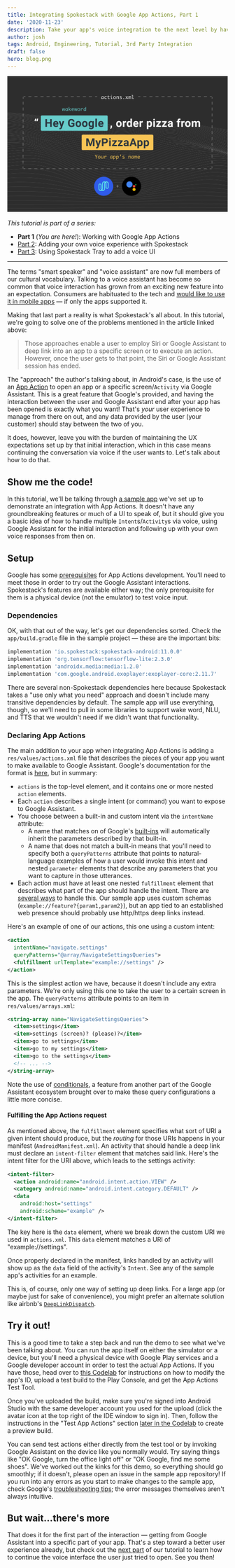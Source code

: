 ```yaml
---
title: Integrating Spokestack with Google App Actions, Part 1
date: '2020-11-23'
description: Take your app's voice integration to the next level by having Google Assistant hand off the conversation to an in-app voice assistant.
author: josh
tags: Android, Engineering, Tutorial, 3rd Party Integration
draft: false
hero: blog.png
---
```


![Integrating Spokestack Google App Actions-1](blog.png)

_This tutorial is part of a series:_

- **Part 1** (_You are here!_): Working with Google App Actions
- [Part 2](/blog/integrating-spokestack-google-app-actions-2): Adding your own voice experience with Spokestack
- [Part 3](/blog/integrating-spokestack-google-app-actions-3): Using Spokestack Tray to add a voice UI

---

The terms "smart speaker" and "voice assistant" are now full members of our cultural vocabulary. Talking to a voice assistant has become so common that voice interaction has grown from an exciting new feature into an expectation. Consumers are habituated to the tech and [would like to use it in mobile apps](https://voicebot.ai/2020/11/09/national-consumer-survey-reveals-that-a-lot-of-consumers-want-voice-assistants-in-mobile-apps/) — if only the apps supported it.

Making that last part a reality is what Spokestack's all about. In this tutorial, we're going to solve one of the problems mentioned in the article linked above:

> Those approaches enable a user to employ Siri or Google Assistant to deep link into an app to a specific screen or to execute an action. However, once the user gets to that point, the Siri or Google Assistant session has ended.

The "approach" the author's talking about, in Android's case, is the use of an [App Action](https://developers.google.com/assistant/app/overview) to open an app or a specific screen/`Activity` via Google Assistant. This is a great feature that Google's provided, and having the interaction between the user and Google Assistant end after your app has been opened is exactly what you want! That's _your_ user experience to manage from there on out, and any data provided by the user (your customer) should stay between the two of you.

It does, however, leave you with the burden of maintaining the UX expectations set up by that initial interaction, which in this case means continuing the conversation via voice if the user wants to. Let's talk about how to do that.

## Show me the code!

In this tutorial, we'll be talking through [a sample app](https://github.com/spokestack/app-actions-example) we've set up to demonstrate an integration with App Actions. It doesn't have any groundbreaking features or much of a UI to speak of, but it should give you a basic idea of how to handle multiple `Intent`s/`Activity`s via voice, using Google Assistant for the initial interaction and following up with your own voice responses from then on.

## Setup

Google has some [prerequisites](https://developers.google.com/assistant/app/get-started#requirements) for App Actions development. You'll need to meet those in order to try out the Google Assistant interactions. Spokestack's features are available either way; the only prerequisite for them is a physical device (not the emulator) to test voice input.

### Dependencies

OK, with that out of the way, let's get our dependencies sorted. Check the `app/build.gradle` file in the sample project — these are the important bits:

```groovy
implementation 'io.spokestack:spokestack-android:11.0.0'
implementation 'org.tensorflow:tensorflow-lite:2.3.0'
implementation 'androidx.media:media:1.2.0'
implementation 'com.google.android.exoplayer:exoplayer-core:2.11.7'
```

There are several non-Spokestack dependencies here because Spokestack takes a "use only what you need" approach and doesn't include many transitive dependencies by default. The sample app will use everything, though, so we'll need to pull in some libraries to support wake word, NLU, and TTS that we wouldn't need if we didn't want that functionality.

### Declaring App Actions

The main addition to your app when integrating App Actions is adding a `res/values/actions.xml` file that describes the pieces of your app you want to make available to Google Assistant. Google's documentation for the format is [here](https://developers.google.com/assistant/app/action-schema), but in summary:

- `actions` is the top-level element, and it contains one or more nested `action` elements.
- Each `action` describes a single intent (or command) you want to expose to Google Assistant.
- You choose between a built-in and custom intent via the `intentName` attribute:
  - A name that matches on of Google's [built-ins](https://developers.google.com/assistant/app/reference/built-in-intents/bii-index) will automatically inherit the parameters described by that built-in.
  - A name that does not match a built-in means that you'll need to specify both a `queryPatterns` attribute that points to natural-language examples of how a user would invoke this intent and nested `parameter` elements that describe any parameters that you want to capture in those utterances.
- Each action must have at least one nested `fulfillment` element that describes what part of the app should handle the intent. There are [several ways](https://developers.google.com/assistant/app/action-schema#fulfillment) to handle this. Our sample app uses custom schemas (`example://feature?{param1,param2}`), but an app tied to an established web presence should probably use http/https deep links instead.

Here's an example of one of our actions, this one using a custom intent:

```xml
<action
  intentName="navigate.settings"
  queryPatterns="@array/NavigateSettingsQueries">
  <fulfillment urlTemplate="example://settings" />
</action>
```

This is the simplest action we have, because it doesn't include any extra parameters. We're only using this one to take the user to a certain screen in the app. The `queryPatterns` attribute points to an item in `res/values/arrays.xml`:

```xml
<string-array name="NavigateSettingsQueries">
  <item>settings</item>
  <item>settings (screen)? (please)?</item>
  <item>go to settings</item>
  <item>go to my settings</item>
  <item>go to the settings</item>
  <!-- ... -->
</string-array>
```

Note the use of [conditionals](https://developers.google.com/assistant/conversational/df-asdk/reference/action-package/QueryPatterns#ap-conditionals), a feature from another part of the Google Assistant ecosystem brought over to make these query configurations a little more concise.

#### Fulfilling the App Actions request

As mentioned above, the `fulfillment` element specifies what sort of URI a given intent should produce, but the _routing_ for those URIs happens in your manifest (`AndroidManifest.xml`). An activity that should handle a deep link must declare an `intent-filter` element that matches said link. Here's the intent filter for the URI above, which leads to the settings activity:

```xml
<intent-filter>
  <action android:name="android.intent.action.VIEW" />
  <category android:name="android.intent.category.DEFAULT" />
  <data
    android:host="settings"
    android:scheme="example" />
</intent-filter>
```

The key here is the `data` element, where we break down the custom URI we used in `actions.xml`. This `data` element matches a URI of "example://settings".

Once properly declared in the manifest, links handled by an activity will show up as the `data` field of the activity's `Intent`. See any of the sample app's activities for an example.

This is, of course, only one way of setting up deep links. For a large app (or maybe just for sake of convenience), you might prefer an alternate solution like airbnb's [`DeepLinkDispatch`](https://github.com/airbnb/DeepLinkDispatch).

## Try it out!

This is a good time to take a step back and run the demo to see what we've been talking about. You can run the app itself on either the simulator or a device, but you'll need a physical device with Google Play services and a Google developer account in order to test the actual App Actions. If you have those, head over to [this Codelab](https://codelabs.developers.google.com/codelabs/appactions/#2) for instructions on how to modify the app's ID, upload a test build to the Play Console, and get the App Actions Test Tool.

Once you've uploaded the build, make sure you're signed into Android Studio with the same developer account you used for the upload (click the avatar icon at the top right of the IDE window to sign in). Then, follow the instructions in the "Test App Actions" section [later in the Codelab](https://codelabs.developers.google.com/codelabs/appactions/#4) to create a preview build.

You can send test actions either directly from the test tool or by invoking Google Assistant on the device like you normally would. Try saying things like "OK Google, turn the office light off" or "OK Google, find me some shoes". We've worked out the kinks for this demo, so everything should go smoothly; if it doesn't, please open an issue in the sample app repository! If you run into any errors as you start to make changes to the sample app, check Google's [troubleshooting tips](https://developers.google.com/assistant/app/troubleshoot); the error messages themselves aren't always intuitive.

## But wait...there's more

That does it for the first part of the interaction — getting from Google Assistant into a specific part of your app. That's a step toward a better user experience already, but check out the [next part](/blog/integrating-spokestack-google-app-actions-2) of our tutorial to learn how to continue the voice interface the user just tried to open. See you then!
